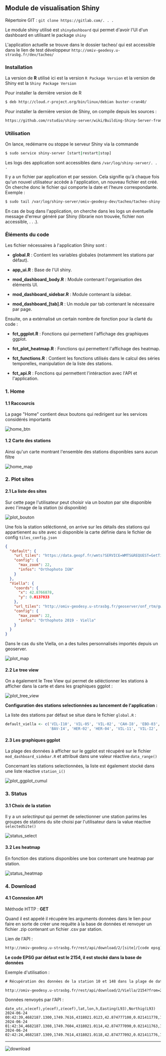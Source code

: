 ## Module de visualisation Shiny

Répertoire GIT : `git clone https://gitlab.com/. . .`

Le module shiny utilisé est `shinydashboard` qui permet d'avoir l'UI d'un dashboard en utilisant le package `shiny`

L'application actuelle se trouve dans le dossier tacheo/ qui est accessible dans le lien de test développeur `http://omiv-geodesy.u-strasbg.fr/dev/tacheo/`

### Installation

La version de **R** utilisé ici est la version `R Package Version` et la version de Shiny est la `Shiny Package Version`

Pour installer la dernière version de R

```bash
$ deb http://cloud.r-project.org/bin/linux/debian buster-cran40/
```

Pour installer la dernière version de Shiny, on compile depuis les sources :

```bash
https://github.com/rstudio/shiny-server/wiki/Building-Shiny-Server-from-Source
```

### Utilisation

On lance, redémarre ou stoppe le serveur Shiny via la commande

```bash
$ sudo service shiny-server [start|restart|stop]
```

Les logs des application sont accessibles dans `/var/log/shiny-server/. . .`

Il y a un fichier par application et par session. Cela signifie qu'à chaque fois qu'un nouvel utilisateur accède à l'application, un nouveau fichier est créé. On cherche donc le fichier qui comporte la date et l'heure correspondante. Exemple : 

```bash
$ sudo tail /var/log/shiny-server/omiv-geodesy-dev/tacheo/tacheo-shiny-20240730-125544-41713.log -n 100
```

En cas de bug dans l'application, on cherche dans les logs un éventuelle message d'erreur généré par Shiny (librarie non trouvée, fichier non accessible, . . .).

### Éléments du code

Les fichier nécessaires à l'application Shiny sont :

- **global.R** : Contient les variables globales (notamment les stations par défaut).

- **app_ui.R** : Base de l'UI shiny.

- **mod_dashboard_body.R** : Module contenant l'organisation des éléments UI.

- **mod_dashboard_sidebar.R** : Module contenant la sidebar.

- **mod_dashboard_[tab].R** : Un module par tab contenant le nécessaire par page.

Ensuite, on a extérnalisé un certain nombre de fonction pour la clarté du code :

- **fct_ggplot.R** : Fonctions qui permettent l'affichage des graphiques ggplot.

- **fct_plot_heatmap.R** : Fonctions qui permettent l'affichage des heatmap.

- **fct_functions.R** : Contient les fonctions utilisés dans le calcul des séries temporelles, manipulation de la liste des stations. 

- **fct_api.R** : Fonctions qui permettent l'intéraction avec l'API et l'application.

### 1. Home

#### 1.1 Raccourcis

La page "Home" contient deux boutons qui redirigent sur les services considérés importants

![home_btn](img/home_btn.png)

#### 1.2 Carte des stations

Ainsi qu'un carte montrant l'ensemble des stations disponibles sans aucun filtre

![home_map](img/home_map.png)

### 2. Plot sites

#### 2.1 La liste des sites

Sur cette page l'utilisateur peut choisir via un bouton par site disponible avec l'image de la station (si disponible)

![plot_bouton](img/plot_bouton.png)

Une fois la station séléctionné, on arrive sur les détails des stations qui appartienent au site avec si disponible la carte définie dans le fichier de config `tiles_config.json`

```JSON
{
  "default": {
    "url_tiles": "https://data.geopf.fr/wmts?SERVICE=WMTS&REQUEST=GetTile&VERSION=1.0.0&LAYER=ORTHOIMAGERY.ORTHOPHOTOS&STYLE=normal&FORMAT=image/jpeg&TILEMATRIXSET=PM&TILEMATRIX={z}&TILEROW={y}&TILECOL={x}",
    "config": {
      "max_zoom": 22,
      "infos": "Orthophoto IGN"
    }
  },
  "Viella": {
    "coords": {
      "x": 42.8766878,
      "y": 0.0137833
    },
    "url_tiles": "http://omiv-geodesy.u-strasbg.fr/geoserver/onf_rtm/gwc/service/wmts?layer=onf_rtm:ortho_lidar_2019&style=&tilematrixset=WebMercatorQuad&Service=WMTS&Request=GetTile&Version=1.0.0&Format=image/jpeg&TileMatrix={z}&TileCol={x}&TileRow={y}",
    "config": {
      "max_zoom": 22,
      "infos": "Orthophoto 2019 - Viella"
    }
  }
}
```

Dans le cas du site Viella, on a des tuiles personnalisés importés depuis un geoserver.

![plot_map](img/plot_map.png)

#### 2.2 Le tree view

On a également le Tree View qui permet de séléctionner les stations à afficher dans la carte et dans les graphiques ggplot :

![plot_tree_view](img/plot_tree_view.png)

**Configuration des stations selectionnées au lancement de l'application :**

La liste des stations par défaut se situe dans le fichier `global.R` :

```R
default_viella <- c('VIL-I10', 'VIL-05', 'VIL-02', 'CAH-I8', 'EBO-03', 'BAV-PL34', 'BAV-04',
                    'BAV-I4', 'HER-02', 'HER-04', 'VIL-11', 'VIL-I2', 'MID-I1', 'MID-PZ11', 'MID-02')
```
#### 2.3 Les graphiques ggplot

La plage des données à afficher sur le ggplot est récupéré sur le fichier `mod_dashboard_sidebar.R` et attribué dans une valeur réactive `data_range()`

Concernant les stations selectionnées, la liste est également stocké dans une liste réactive `station_i()`

![plot_ggplot_cumul](img/plot_ggplot_cumul.png)


### 3. Status

#### 3.1 Choix de la station

Il y a un *selectinput* qui permet de selectionner une station parims les groupes de stations du site choisi par l'utilisateur dans la value réactive `selectedSite()`

![status_select](img/status_select.png)

#### 3.2 Les heatmap

En fonction des stations disponibles une box contenant une heatmap par station.

![status_heatmap](img/status_heatmap.png)

### 4. Download

#### 4.1 Connexion API

Méthode HTTP : **GET**

Quand il est appelé il récupére les arguments données dans le lien pour faire en sorte de créer une requête à la base de données et renvoyer un fichier .zip contenant un fichier .csv par station.

Lien de l'API : 
```txt
http://omiv-geodesy.u-strasbg.fr/rest/api/download/2/[site]/[code epsg]?from=[date début]&to=[date fin]&sta_list=[ID des stations]
```

**Le code EPSG par défaut est le 2154, il est stocké dans la base de données**

Exemple d'utilisation :

```txt
# Récupération des données de la station 10 et 148 dans la plage de date du 24 Juin 2024 au 24 Juillet 2024

http://omiv-geodesy.u-strasbg.fr/rest/api/download/2/Viella/2154?from=2024-06-24&to=2024-07-24&sta_list=10,148
```

Données renvoyés par l'API :

```csv
date_utc,x(ecef),y(ecef),z(ecef),lat,lon,h,Easting(L93),Northig(L93)
2024-06-24 00:42:39,4682187.1300,1749.7616,4318021.0123,42.874777100,0.021411778,1034.1317,456438.5620,6201853.4667
2024-06-24 01:42:34,4682187.1308,1749.7604,4318021.0114,42.874777090,0.021411763,1034.1317,456438.5607,6201853.4656
2024-06-24 02:42:24,4682187.1309,1749.7614,4318021.0118,42.874777092,0.021411776,1034.1320,456438.5618,6201853.4658
```

---

![download](img/download.png)

